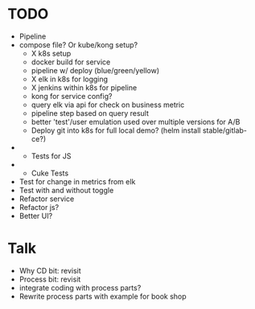 TODO
====

* Pipeline
* compose file? Or kube/kong setup?
  * X k8s setup
  * docker build for service
  * pipeline w/ deploy (blue/green/yellow)
  * X elk in k8s for logging
  * X jenkins within k8s for pipeline
  * kong for service config?
  * query elk via api for check on business metric
  * pipeline step based on query result
  * better 'test'/user emulation used over multiple versions for A/B
  * Deploy git into k8s for full local demo? (helm install stable/gitlab-ce?)
* - Tests for JS
* - Cuke Tests
* Test for change in metrics from elk
* Test with and without toggle
* Refactor service
* Refactor js?
* Better UI?

Talk
====

* Why CD bit: revisit
* Process bit: revisit
* integrate coding with process parts?
* Rewrite process parts with example for book shop
